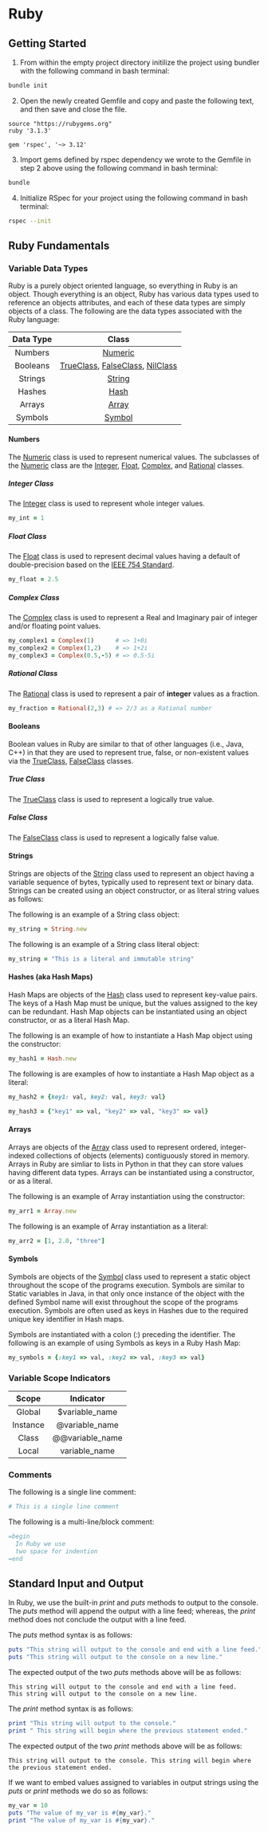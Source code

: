 # Ruby

## Getting Started

1. From within the empty project directory initilize the project using bundler with the following command in bash terminal:

```bash
bundle init
```

2. Open the newly created Gemfile and copy and paste the following text, and then save and close the file.

```text
source "https://rubygems.org"
ruby '3.1.3'

gem 'rspec', '~> 3.12'
```

3. Import gems defined by rspec dependency we wrote to the Gemfile in step 2 above using the following command in bash terminal:

```bash
bundle
```

4. Initialize RSpec for your project using the following command in bash terminal:

```bash
rspec --init
```

## Ruby Fundamentals

### Variable Data Types

Ruby is a purely object oriented language, so everything in Ruby is an object. Though everything is an object, Ruby has various data types used to reference an objects attributes, and each of these data types are simply objects of a class. The following are the data types associated with the Ruby language:

| Data Type | Class |
| :---: | :---: |
| Numbers | [Numeric](https://ruby-doc.org/3.1.3/Numeric.html) |
| Booleans | [TrueClass](https://ruby-doc.org/3.1.3/TrueClass.html), [FalseClass](https://ruby-doc.org/3.1.3/FalseClass.html), [NilClass](https://ruby-doc.org/3.1.3/NilClass.html) |
| Strings | [String](https://ruby-doc.org/3.1.3/String.html) |
| Hashes | [Hash](https://ruby-doc.org/3.1.3/Hash.html) |
| Arrays | [Array](https://ruby-doc.org/3.1.3/Array.html) |
| Symbols | [Symbol](https://ruby-doc.org/3.1.3/Symbol.html) |

#### Numbers

The [Numeric](https://ruby-doc.org/3.1.3/Numeric.html) class is used to represent numerical values. The subclasses of the [Numeric](https://ruby-doc.org/3.1.3/Numeric.html) class are the [Integer](https://ruby-doc.org/3.1.3/Integer.html), [Float](https://ruby-doc.org/3.1.3/Float.html), [Complex](https://ruby-doc.org/3.1.3/Complex.html), and [Rational](https://ruby-doc.org/3.1.3/Rational.html) classes.

##### Integer Class

The [Integer](https://ruby-doc.org/3.1.3/Integer.html) class is used to represent whole integer values.

```ruby
my_int = 1
```

##### Float Class

The [Float](https://ruby-doc.org/3.1.3/Float.html) class is used to represent decimal values having a default of double-precision based on the [IEEE 754 Standard](https://en.wikipedia.org/wiki/IEEE_754).

```ruby
my_float = 2.5
```

##### Complex Class

The [Complex](https://ruby-doc.org/3.1.3/Complex.html) class is used to represent a Real and Imaginary pair of integer and/or floating point values.

```ruby
my_complex1 = Complex(1)      # => 1+0i
my_complex2 = Complex(1,2)    # => 1+2i
my_complex3 = Complex(0.5,-5) # => 0.5-5i
```

##### Rational Class

The [Rational](https://ruby-doc.org/3.1.3/Rational.html) class is used to represent a pair of **integer** values as a fraction.

```ruby
my_fraction = Rational(2,3) # => 2/3 as a Rational number
```

#### Booleans

Boolean values in Ruby are similar to that of other languages (i.e., Java, C++) in that they are used to represent true, false, or non-existent values via the [TrueClass](https://ruby-doc.org/3.1.3/TrueClass.html), [FalseClass](https://ruby-doc.org/3.1.3/FalseClass.html) classes.

##### True Class

The [TrueClass](https://ruby-doc.org/3.1.3/TrueClass.html) class is used to represent a logically true value.

##### False Class

The [FalseClass](https://ruby-doc.org/3.1.3/FalseClass.html) class is used to represent a logically false value.

#### Strings

Strings are objects of the [String](https://ruby-doc.org/3.1.3/String.html) class used to represent an object having a variable sequence of bytes, typically used to represent text or binary data. Strings can be created using an object constructor, or as literal string values as follows:

The following is an example of a String class object:

```ruby
my_string = String.new
```

The following is an example of a String class literal object:

```ruby
my_string = "This is a literal and immutable string"
```

#### Hashes (aka Hash Maps)

Hash Maps are objects of the [Hash](https://ruby-doc.org/3.1.3/Hash.html) class used to represent key-value pairs. The keys of a Hash Map must be unique, but the values assigned to the key can be redundant. Hash Map objects can be instantiated using an object constructor, or as a literal Hash Map.

The following is an example of how to instantiate a Hash Map object using the constructor:

```ruby
my_hash1 = Hash.new
```

The following is are examples of how to instantiate a Hash Map object as a literal:

```ruby
my_hash2 = {key1: val, key2: val, key3: val}
```

```ruby
my_hash3 = {"key1" => val, "key2" => val, "key3" => val}
```

#### Arrays

Arrays are objects of the [Array](https://ruby-doc.org/3.1.3/Array.html) class used to represent ordered, integer-indexed collections of objects (elements) contiguously stored in memory. Arrays in Ruby are simliar to lists in Python in that they can store values having different data types. Arrays can be instantiated using a constructor, or as a literal.

The following is an example of Array instantiation using the constructor:

```ruby
my_arr1 = Array.new
```

The following is an example of Array instantiation as a literal:

```ruby
my_arr2 = [1, 2.0, "three"]
```

#### Symbols

Symbols are objects of the [Symbol](https://ruby-doc.org/3.1.3/Symbol.html) class used to represent a static object throughout the scope of the programs execution. Symbols are similar to Static variables in Java, in that only once instance of the object with the defined Symbol name will exist throughout the scope of the programs execution. Symbols are often used as keys in Hashes due to the required unique key identifier in Hash maps.

Symbols are instantiated with a colon (:) preceding the identifier. The following is an example of using Symbols as keys in a Ruby Hash Map:

```ruby
my_symbols = {:key1 => val, :key2 => val, :key3 => val}
```

### Variable Scope Indicators

| Scope | Indicator |
| :---: | :---: |
| Global | $variable_name |
| Instance | @variable_name |
| Class | @@variable_name |
| Local | variable_name |

### Comments

The following is a single line comment:

```ruby
# This is a single line comment
```

The following is a multi-line/block comment:

```ruby
=begin
  In Ruby we use
  two space for indention
=end
```

## Standard Input and Output

In Ruby, we use the built-in *print* and *puts* methods to output to the console. The *puts* method will append the output with a line feed; whereas, the *print* method does not conclude the output with a line feed.

The *puts* method syntax is as follows:

```ruby
puts "This string will output to the console and end with a line feed."
puts "This string will output to the console on a new line."
```

The expected output of the two *puts* methods above will be as follows:

```text
This string will output to the console and end with a line feed.
This string will output to the console on a new line.
```

The *print* method syntax is as follows:

```ruby
print "This string will output to the console."
print " This string will begin where the previous statement ended."
```

The expected output of the two *print* methods above will be as follows:

```text
This string will output to the console. This string will begin where the previous statement ended.
```

If we want to embed values assigned to variables in output strings using the *puts* or *print* methods we do so as follows:

```ruby
my_var = 10
puts "The value of my_var is #{my_var}."
print "The value of my_var is #{my_var}."
```
